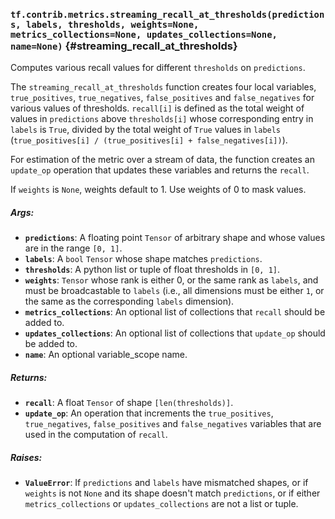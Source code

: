 ### `tf.contrib.metrics.streaming_recall_at_thresholds(predictions, labels, thresholds, weights=None, metrics_collections=None, updates_collections=None, name=None)` {#streaming_recall_at_thresholds}

Computes various recall values for different `thresholds` on `predictions`.

The `streaming_recall_at_thresholds` function creates four local variables,
`true_positives`, `true_negatives`, `false_positives` and `false_negatives`
for various values of thresholds. `recall[i]` is defined as the total weight
of values in `predictions` above `thresholds[i]` whose corresponding entry in
`labels` is `True`, divided by the total weight of `True` values in `labels`
(`true_positives[i] / (true_positives[i] + false_negatives[i])`).

For estimation of the metric over a stream of data, the function creates an
`update_op` operation that updates these variables and returns the `recall`.

If `weights` is `None`, weights default to 1. Use weights of 0 to mask values.

##### Args:


*  <b>`predictions`</b>: A floating point `Tensor` of arbitrary shape and whose values
    are in the range `[0, 1]`.
*  <b>`labels`</b>: A `bool` `Tensor` whose shape matches `predictions`.
*  <b>`thresholds`</b>: A python list or tuple of float thresholds in `[0, 1]`.
*  <b>`weights`</b>: `Tensor` whose rank is either 0, or the same rank as `labels`, and
    must be broadcastable to `labels` (i.e., all dimensions must be either
    `1`, or the same as the corresponding `labels` dimension).
*  <b>`metrics_collections`</b>: An optional list of collections that `recall` should be
    added to.
*  <b>`updates_collections`</b>: An optional list of collections that `update_op` should
    be added to.
*  <b>`name`</b>: An optional variable_scope name.

##### Returns:


*  <b>`recall`</b>: A float `Tensor` of shape `[len(thresholds)]`.
*  <b>`update_op`</b>: An operation that increments the `true_positives`,
    `true_negatives`, `false_positives` and `false_negatives` variables that
    are used in the computation of `recall`.

##### Raises:


*  <b>`ValueError`</b>: If `predictions` and `labels` have mismatched shapes, or if
    `weights` is not `None` and its shape doesn't match `predictions`, or if
    either `metrics_collections` or `updates_collections` are not a list or
    tuple.

